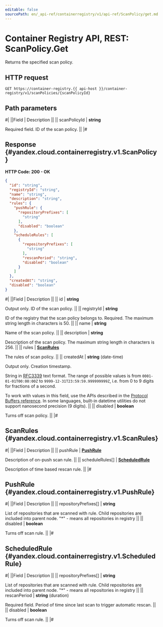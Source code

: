 ```yaml
---
editable: false
sourcePath: en/_api-ref/containerregistry/v1/api-ref/ScanPolicy/get.md
---
```


# Container Registry API, REST: ScanPolicy.Get

Returns the specified scan policy.

## HTTP request

```
GET https://container-registry.{{ api-host }}/container-registry/v1/scanPolicies/{scanPolicyId}
```

## Path parameters

#|
||Field | Description ||
|| scanPolicyId | **string**

Required field. ID of the scan policy. ||
|#

## Response {#yandex.cloud.containerregistry.v1.ScanPolicy}

**HTTP Code: 200 - OK**

```json
{
  "id": "string",
  "registryId": "string",
  "name": "string",
  "description": "string",
  "rules": {
    "pushRule": {
      "repositoryPrefixes": [
        "string"
      ],
      "disabled": "boolean"
    },
    "scheduleRules": [
      {
        "repositoryPrefixes": [
          "string"
        ],
        "rescanPeriod": "string",
        "disabled": "boolean"
      }
    ]
  },
  "createdAt": "string",
  "disabled": "boolean"
}
```

#|
||Field | Description ||
|| id | **string**

Output only. ID of the scan policy. ||
|| registryId | **string**

ID of the registry that the scan policy belongs to.
Required. The maximum string length in characters is 50. ||
|| name | **string**

Name of the scan policy. ||
|| description | **string**

Description of the scan policy.
The maximum string length in characters is 256. ||
|| rules | **[ScanRules](#yandex.cloud.containerregistry.v1.ScanRules)**

The rules of scan policy. ||
|| createdAt | **string** (date-time)

Output only. Creation timestamp.

String in [RFC3339](https://www.ietf.org/rfc/rfc3339.txt) text format. The range of possible values is from
`0001-01-01T00:00:00Z` to `9999-12-31T23:59:59.999999999Z`, i.e. from 0 to 9 digits for fractions of a second.

To work with values in this field, use the APIs described in the
[Protocol Buffers reference](https://developers.google.com/protocol-buffers/docs/reference/overview).
In some languages, built-in datetime utilities do not support nanosecond precision (9 digits). ||
|| disabled | **boolean**

Turns off scan policy. ||
|#

## ScanRules {#yandex.cloud.containerregistry.v1.ScanRules}

#|
||Field | Description ||
|| pushRule | **[PushRule](#yandex.cloud.containerregistry.v1.PushRule)**

Description of on-push scan rule. ||
|| scheduleRules[] | **[ScheduledRule](#yandex.cloud.containerregistry.v1.ScheduledRule)**

Description of time based rescan rule. ||
|#

## PushRule {#yandex.cloud.containerregistry.v1.PushRule}

#|
||Field | Description ||
|| repositoryPrefixes[] | **string**

List of repositories that are scanned with rule. Child repositories are included into parent node. "*" - means all repositories in registry ||
|| disabled | **boolean**

Turns off scan rule. ||
|#

## ScheduledRule {#yandex.cloud.containerregistry.v1.ScheduledRule}

#|
||Field | Description ||
|| repositoryPrefixes[] | **string**

List of repositories that are scanned with rule. Child repositories are included into parent node. "*" - means all repositories in registry ||
|| rescanPeriod | **string** (duration)

Required field. Period of time since last scan to trigger automatic rescan. ||
|| disabled | **boolean**

Turns off scan rule. ||
|#
